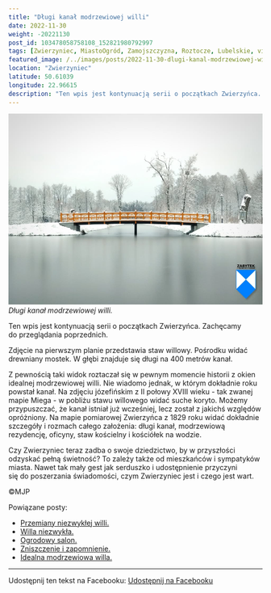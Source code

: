 ```yaml
---
title: "Długi kanał modrzewiowej willi"
date: 2022-11-30
weight: -20221130
post_id: 103478058758108_152821980792997
tags: [Zwierzyniec, MiastoOgród, Zamojszczyzna, Roztocze, Lubelskie, villarestituta, turystyka, dziedzictwo, zabytki, krajobrazy]
featured_image: /../images/posts/2022-11-30-dlugi-kanal-modrzewiowej-willi.jpg
location: "Zwierzyniec"
latitude: 50.61039
longitude: 22.96615
description: "Ten wpis jest kontynuacją serii o początkach Zwierzyńca. Zachęcamy do przeglądania poprzednich...."
---
```


![Długi kanał modrzewiowej willi.](/images/posts/2022-11-30-dlugi-kanal-modrzewiowej-willi.jpg)
*Długi kanał modrzewiowej willi.*

Ten wpis jest kontynuacją serii o początkach Zwierzyńca. Zachęcamy do przeglądania poprzednich.

Zdjęcie na pierwszym planie przedstawia staw willowy. Pośrodku widać drewniany mostek. W głębi znajduje się długi na 400 metrów kanał.

Z pewnością taki widok roztaczał się w pewnym momencie historii z okien idealnej modrzewiowej willi. Nie wiadomo jednak, w którym dokładnie roku powstał kanał. Na zdjęciu józefińskim z II połowy XVIII wieku - tak zwanej mapie Miega - w pobliżu stawu willowego widać suche koryto. Możemy przypuszczać, że kanał istniał już wcześniej, lecz został z jakichś względów opróżniony. Na mapie pomiarowej Zwierzyńca z 1829 roku widać dokładnie szczegóły i rozmach całego założenia: długi kanał, modrzewiową rezydencję, oficyny, staw kościelny i kościółek na wodzie.

Czy Zwierzyniec teraz zadba o swoje dziedzictwo, by w przyszłości odzyskać pełną świetność?
To zależy także od mieszkańców i sympatyków miasta.
Nawet tak mały gest jak serduszko i udostępnienie przyczyni się do poszerzania świadomości, czym Zwierzyniec jest i czego jest wart.



©MJP

Powiązane posty:
- [Przemiany niezwykłej willi.](/posts/Przemiany-niezwyklej-willi)
- [Willa niezwykła.](/posts/Willa-niezwykla)
- [Ogrodowy salon.](/posts/Ogrodowy-salon)
- [Zniszczenie i zapomnienie.](/posts/Zniszczenie-i-zapomnienie)
- [Idealna modrzewiowa willa.](/posts/Idealna-modrzewiowa-willa)


---

Udostępnij ten tekst na Facebooku:
[Udostępnij na Facebooku](https://www.facebook.com/sharer/sharer.php?u=https://stowarzyszeniewachniewskiej.pl/posts/Dlugi-kanal-modrzewiowej-willi)

<script type="application/ld+json">
{
  "@context": "https://schema.org",
  "@type": "BlogPosting",
  "headline": "Długi kanał modrzewiowej willi",
  "datePublished": "2022-11-30",
  "dateModified": "2022-11-30",
  "author": {
    "@type": "Person",
    "name": "Michał Jan Patyk"
  },
  "publisher": {
    "@type": "Organization",
    "name": "Stowarzyszenie im. Aleksandry Wachniewskiej",
    "logo": {
      "@type": "ImageObject",
      "url": "https://stowarzyszeniewachniewskiej.pl/images/logo/logo.svg"
    }
  },
  "mainEntityOfPage": {
    "@type": "WebPage",
    "@id": "https://stowarzyszeniewachniewskiej.pl/posts/dlugi-kanal-modrzewiowej-willi"
  },
  "image": {
    "@type": "ImageObject",
    "url": "https://stowarzyszeniewachniewskiej.pl//images/posts/2022-11-30-dlugi-kanal-modrzewiowej-willi.jpg"
  },
  "articleSection": "Dziedzictwo Kulturowe i Zabytki",
  "keywords": "[Zwierzyniec, MiastoOgród, Zamojszczyzna, Roztocze, Lubelskie, villarestituta, turystyka, dziedzictwo, zabytki, krajobrazy]",
  "wordCount": 157,
  "articleBody": "Ten wpis jest kontynuacją serii o początkach Zwierzyńca. Zachęcamy do przeglądania poprzednich.\n\nZdjęcie na pierwszym planie przedstawia staw willowy. Pośrodku widać drewniany mostek. W głębi znajduje się długi na 400 metrów kanał.\n\nZ pewnością taki widok roztaczał się w pewnym momencie historii z okien idealnej modrzewiowej willi. Nie wiadomo jednak, w którym dokładnie roku powstał kanał. Na zdjęciu józefińskim z II połowy XVIII wieku - tak zwanej mapie Miega - w pobliżu stawu willowego widać suche koryto. Możemy przypuszczać, że kanał istniał już wcześniej, lecz został z jakichś względów opróżniony. Na mapie pomiarowej Zwierzyńca z 1829 roku widać dokładnie szczegóły i rozmach całego założenia: długi kanał, modrzewiową rezydencję, oficyny, staw kościelny i kościółek na wodzie.\n\nCzy Zwierzyniec teraz zadba o swoje dziedzictwo, by w przyszłości odzyskać pełną świetność?\nTo zależy także od mieszkańców i sympatyków miasta.\nNawet tak mały gest jak serduszko i udostępnienie przyczyni się do poszerzania świadomości, czym Zwierzyniec jest i czego jest wart.\n\n\n\n©MJP",
  "description": "Ten wpis jest kontynuacją serii o początkach Zwierzyńca. Zachęcamy do przeglądania poprzednich....",
  "copyrightHolder": {
    "@type": "Person",
    "name": "Michał Jan Patyk"
  }
}
</script>
<script type="application/ld+json">
{
  "@context": "https://schema.org",
  "@type": "BreadcrumbList",
  "itemListElement": [
    {
      "@type": "ListItem",
      "position": 1,
      "name": "Home",
      "item": "https://stowarzyszeniewachniewskiej.pl"
    },
    {
      "@type": "ListItem",
      "position": 2,
      "name": "posts",
      "item": "https://stowarzyszeniewachniewskiej.pl/posts"
    },
    {
      "@type": "ListItem",
      "position": 3,
      "name": "Długi kanał modrzewiowej willi",
      "item": "https://stowarzyszeniewachniewskiej.pl/posts/dlugi-kanal-modrzewiowej-willi"
    }
  ]
}
</script>
